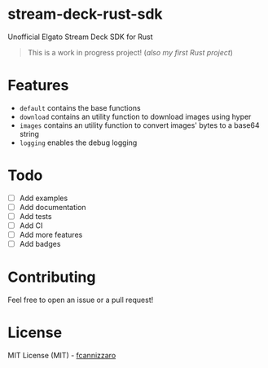 # stream-deck-rust-sdk
Unofficial Elgato Stream Deck SDK for Rust

> This is a work in progress project! (_also my first Rust project_)

# Features
- `default` contains the base functions
- `download` contains an utility function to download images using hyper
- `images` contains an utility function to convert images' bytes to a base64 string
- `logging` enables the debug logging

# Todo
- [ ] Add examples
- [ ] Add documentation
- [ ] Add tests
- [ ] Add CI
- [ ] Add more features
- [ ] Add badges

# Contributing
Feel free to open an issue or a pull request!

# License
MIT License (MIT) - [fcannizzaro](https://github.com/fcannizzaro) 

